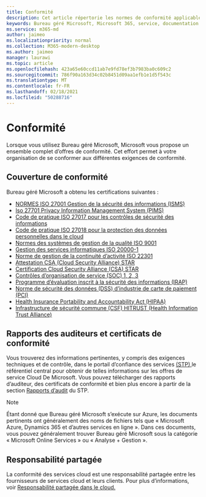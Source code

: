 ```yaml
---
title: Conformité
description: Cet article répertorie les normes de conformité applicables au Bureau géré Microsoft.
keywords: Bureau géré Microsoft, Microsoft 365, service, documentation
ms.service: m365-md
author: jaimeo
ms.localizationpriority: normal
ms.collection: M365-modern-desktop
ms.author: jaimeo
manager: laurawi
ms.topic: article
ms.openlocfilehash: 423a65e60ccd11ab7e9fd78ef3b7983ba0c609c2
ms.sourcegitcommit: 786f90a163d34c02b8451d09aa1efb1e1d5f543c
ms.translationtype: MT
ms.contentlocale: fr-FR
ms.lasthandoff: 02/18/2021
ms.locfileid: "50288716"
---
```

# <a name="compliance"></a>Conformité

Lorsque vous utilisez Bureau géré Microsoft, Microsoft vous propose un ensemble complet d’offres de conformité. Cet effort permet à votre organisation de se conformer aux différentes exigences de conformité.

## <a name="compliance-coverage"></a>Couverture de conformité

Bureau géré Microsoft a obtenu les certifications suivantes :

- [NORMES ISO 27001 Gestion de la sécurité des informations (ISMS)](https://docs.microsoft.com/compliance/regulatory/offering-ISO-27001)
- [Iso 27701 Privacy Information Management System (PIMS)](https://docs.microsoft.com/compliance/regulatory/offering-iso-27701)
- [Code de pratique ISO 27017 pour les contrôles de sécurité des informations](https://docs.microsoft.com/compliance/regulatory/offering-ISO-27017)
- [Code de pratique ISO 27018 pour la protection des données personnelles dans le cloud](https://docs.microsoft.com/compliance/regulatory/offering-ISO-27018)
- [Normes des systèmes de gestion de la qualité ISO 9001](https://docs.microsoft.com/compliance/regulatory/offering-ISO-9001)
- [Gestion des services informatiques ISO 20000-1](https://docs.microsoft.com/compliance/regulatory/offering-ISO-20000-1-2011)
- [Norme de gestion de la continuité d’activité ISO 22301](https://docs.microsoft.com/compliance/regulatory/offering-ISO-22301)
- [Attestation CSA (Cloud Security Alliance) STAR](https://docs.microsoft.com/compliance/regulatory/offering-CSA-STAR-Attestation)
- [Certification Cloud Security Alliance (CSA) STAR](https://docs.microsoft.com/compliance/regulatory/offering-CSA-Star-Certification)
- [Contrôles d’organisation de service (SOC) 1, 2, 3](https://docs.microsoft.com/compliance/regulatory/offering-SOC)
- [Programme d’évaluation inscrit à la sécurité des informations (IRAP)](https://docs.microsoft.com/compliance/regulatory/offering-ccsl-irap-australia)
- [Norme de sécurité des données (DSS) d’industrie de carte de paiement (PCI)](https://docs.microsoft.com/compliance/regulatory/offering-PCI-DSS)
- [Health Insurance Portability and Accountability Act (HIPAA)](https://docs.microsoft.com/compliance/regulatory/offering-hipaa-hitech)
- [Infrastructure de sécurité commune (CSF) HITRUST (Health Information Trust Alliance)](https://docs.microsoft.com/compliance/regulatory/offering-hitrust)


## <a name="auditor-reports-and-compliance-certificates"></a>Rapports des auditeurs et certificats de conformité

Vous trouverez des informations pertinentes, y compris des exigences techniques et de contrôle, dans le portail d’confiance des services [(STP),](https://servicetrust.microsoft.com/)le référentiel central pour obtenir de telles informations sur les offres de service Cloud De Microsoft. Vous pouvez télécharger des rapports d’auditeur, des certificats de conformité et bien plus encore à partir de la section [Rapports d’audit](https://servicetrust.microsoft.com/ViewPage/MSComplianceGuide) du STP.

> [!NOTE]
> Étant donné que Bureau géré Microsoft s’exécute sur Azure, les documents pertinents ont généralement des noms de fichiers tels que « Microsoft Azure, Dynamics 365 et d’autres services en ligne ». Dans ces documents, vous pouvez généralement trouver Bureau géré Microsoft sous la catégorie « Microsoft Online Services » ou « Analyse + Gestion ».

## <a name="shared-responsibility"></a>Responsabilité partagée

La conformité des services cloud est une responsabilité partagée entre les fournisseurs de services cloud et leurs clients. Pour plus d’informations, voir [Responsabilité partagée dans le cloud.](https://docs.microsoft.com/azure/security/fundamentals/shared-responsibility)
